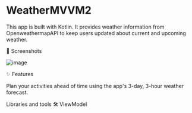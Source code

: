 
# WeatherMVVM2

This app is built with Kotlin. It provides weather information from OpenweathermapAPI to keep users updated about current and upcoming weather.

📸 Screenshots

![image](https://github.com/shyrik311/WeatherMVVM2/assets/107106660/ac0c8926-cd30-4b4f-ac4c-3e864a1bbce7)

✨ Features

Plan your activities ahead of time using the app's 3-day, 3-hour weather forecast.

Libraries and tools 🛠
ViewModel

